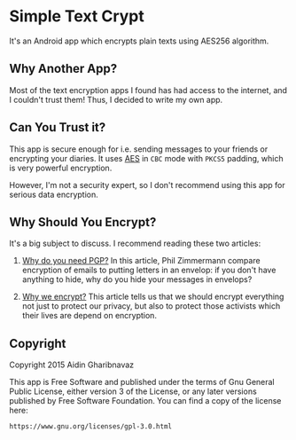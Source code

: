 Simple Text Crypt
=================

It's an Android app which encrypts plain texts using AES256 algorithm.

Why Another App?
---------------

Most of the text encryption apps I found has had access to the internet, and
I couldn't trust them!  Thus, I decided to write my own app.

Can You Trust it?
-----------------

This app is secure enough for i.e. sending messages to your friends or
encrypting your diaries. It uses
[AES](https://en.wikipedia.org/wiki/Advanced_Encryption_Standard)
in ``CBC`` mode with ``PKCS5`` padding, which is very powerful encryption.

However, I'm not a security expert, so I don't recommend using this
app for serious data encryption.

Why Should You Encrypt?
----------------------

It's a big subject to discuss. I recommend reading these two articles:

1. [Why do you need PGP?](http://www.pgpi.org/doc/whypgp/en/)
In this article, Phil Zimmermann compare encryption of emails to putting
letters in an envelop: if you don't have anything to hide, why do you hide
your messages in envelops?

2. [Why we encrypt?](https://www.schneier.com/blog/archives/2015/06/why_we_encrypt.html)
This article tells us that we should encrypt everything not just to protect our
privacy, but also to protect those activists which their lives are depend on
encryption.

Copyright
---------

Copyright 2015 Aidin Gharibnavaz

This app is Free Software and published under the terms of Gnu General Public
License, either version 3 of the License, or any later versions published by
Free Software Foundation. You can find a copy of the license here:

    https://www.gnu.org/licenses/gpl-3.0.html


